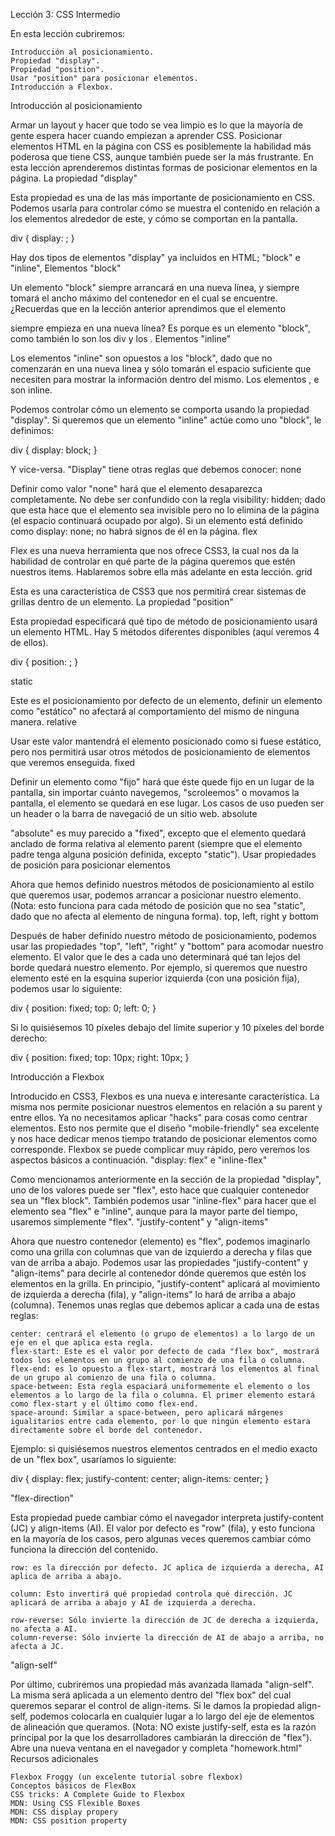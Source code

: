 Lección 3: CSS Intermedio

En esta lección cubriremos:

    Introducción al posicionamiento.
    Propiedad "display".
    Propiedad "position".
    Usar "position" para posicionar elementos.
    Introducción a Flexbox.

Introducción al posicionamiento

Armar un layout y hacer que todo se vea limpio es lo que la mayoría de gente espera hacer cuando empiezan a aprender CSS. Posicionar elementos HTML en la página con CSS es posiblemente la habilidad más poderosa que tiene CSS, aunque también puede ser la más frustrante. En esta lección aprenderemos distintas formas de posicionar elementos en la página.
La propiedad "display"

Esta propiedad es una de las más importante de posicionamiento en CSS. Podemos usarla para controlar cómo se muestra el contenido en relación a los elementos alrededor de este, y cómo se comportan en la pantalla.

  div {
    display: <valor de la propiedad>;
  }

Hay dos tipos de elementos "display" ya incluidos en HTML; "block" e "inline",
Elementos "block"

Un elemento "block" siempre arrancará en una nueva línea, y siempre tomará el ancho máximo del contenedor en el cual se encuentre. ¿Recuerdas que en la lección anterior aprendimos que el elemento <p> siempre empieza en una nueva línea? Es porque es un elemento "block", como también lo son los div y los <h1-6>.
Elementos "inline"

Los elementos "inline" son opuestos a los "block", dado que no comenzarán en una nueva linea y sólo tomarán el espacio suficiente que necesiten para mostrar la información dentro del mismo. Los elementos <span>, <a> e <img> son inline.

Podemos controlar cómo un elemento se comporta usando la propiedad "display". Si queremos que un elemento "inline" actúe como uno "block", le definimos:

  div {
    display: block;
  }

Y vice-versa.
"Display" tiene otras reglas que debemos conocer:
none

Definir como valor "none" hará que el elemento desaparezca completamente. No debe ser confundido con la regla visibility: hidden; dado que esta hace que el elemento sea invisible pero no lo elimina de la página (el espacio continuará ocupado por algo). Si un elemento está definido como display: none; no habrá signos de él en la página.
flex

Flex es una nueva herramienta que nos ofrece CSS3, la cual nos da la habilidad de controlar en qué parte de la página queremos que estén nuestros items. Hablaremos sobre ella más adelante en esta lección.
grid

Esta es una característica de CSS3 que nos permitirá crear sistemas de grillas dentro de un elemento.
La propiedad "position"

Esta propiedad especificará qué tipo de método de posicionamiento usará un elemento HTML. Hay 5 métodos diferentes disponibles (aquí veremos 4 de ellos).

  div {
    position: <valor de la propiedad>;
  }

static

Este es el posicionamiento por defecto de un elemento, definir un elemento como "estático" no afectará al comportamiento del mismo de ninguna manera.
relative

Usar este valor mantendrá el elemento posicionado como si fuese estático, pero nos permitirá usar otros métodos de posicionamiento de elementos que veremos enseguida.
fixed

Definir un elemento como "fijo" hará que éste quede fijo en un lugar de la pantalla, sin importar cuánto navegemos, "scroleemos" o movamos la pantalla, el elemento se quedará en ese lugar. Los casos de uso pueden ser un header o la barra de navegació de un sitio web.
absolute

"absolute" es muy parecido a "fixed", excepto que el elemento quedará anclado de forma relativa al elemento parent (siempre que el elemento padre tenga alguna posición definida, excepto "static").
Usar propiedades de posición para posicionar elementos

Ahora que hemos definido nuestros métodos de posicionamiento al estilo que queremos usar, podemos arrancar a posicionar nuestro elemento. (Nota: esto funciona para cada método de posición que no sea "static", dado que no afecta al elemento de ninguna forma).
top, left, right y bottom

Después de haber definido nuestro método de posicionamiento, podemos usar las propiedades "top", "left", "right" y "bottom" para acomodar nuestro elemento. El valor que le des a cada uno determinará qué tan lejos del borde quedará nuestro elemento. Por ejemplo, si queremos que nuestro elemento esté en la esquina superior izquierda (con una posición fija), podemos usar lo siguiente:

  div {
    position: fixed;
    top: 0;
    left: 0;
  }

Si lo quisiésemos 10 píxeles debajo del límite superior y 10 píxeles del borde derecho:

  div {
    position: fixed;
    top: 10px;
    right: 10px;
  }

Introducción a Flexbox

Introducido en CSS3, Flexbos es una nueva e interesante característica. La misma nos permite posicionar nuestros elementos en relación a su parent y entre ellos. Ya no necesitamos aplicar "hacks" para cosas como centrar elementos. Esto nos permite que el diseño "mobile-friendly" sea excelente y nos hace dedicar menos tiempo tratando de posicionar elementos como corresponde. Flexbox se puede complicar muy rápido, pero veremos los aspectos básicos a continuación.
"display: flex" e "inline-flex"

Como mencionamos anteriormente en la sección de la propiedad "display", uno de los valores puede ser "flex", esto hace que cualquier contenedor sea un "flex block". También podemos usar "inline-flex" para hacer que el elemento sea "flex" e "inline", aunque para la mayor parte del tiempo, usaremos simplemente "flex".
"justify-content" y "align-items"

Ahora que nuestro contenedor (elemento) es "flex", podemos imaginarlo como una grilla con columnas que van de izquierdo a derecha y filas que van de arriba a abajo. Podemos usar las propiedades "justify-content" y "align-items" para decirle al contenedor dónde queremos que estén los elementos en la grilla. En principio, "justify-content" aplicará al movimiento de izquierda a derecha (fila), y "align-items" lo hará de arriba a abajo (columna). Tenemos unas reglas que debemos aplicar a cada una de estas reglas:

    center: centrará el elemento (o grupo de elementos) a lo largo de un eje en el que aplica esta regla.
    flex-start: Este es el valor por defecto de cada "flex box", mostrará todos los elementos en un grupo al comienzo de una fila o columna.
    flex-end: es lo opuesto a flex-start, mostrará los elementos al final de un grupo al comienzo de una fila o columna.
    space-between: Esta regla espaciará uniformemente el elemento o los elementos a lo largo de la fila o columna. El primer elemento estará como flex-start y el último como flex-end.
    space-around: Similar a space-between, pero aplicará márgenes igualitarios entre cada elemento, por lo que ningún elemento estara directamente sobre el borde del contenedor.

Ejemplo: si quisiésemos nuestros elementos centrados en el medio exacto de un "flex box", usaríamos lo siguiente:

  div {
    display: flex;
    justify-content: center;
    align-items: center;
  }

"flex-direction"

Esta propiedad puede cambiar cómo el navegador interpreta justify-content (JC) y align-items (AI). El valor por defecto es "row" (fila), y esto funciona en la mayoría de los casos, pero algunas veces queremos cambiar cómo funciona la dirección del contenido.

    row: es la dirección por defecto. JC aplica de izquierda a derecha, AI aplica de arriba a abajo.

    column: Esto invertirá qué propiedad controla qué dirección. JC aplicará de arriba a abajo y AI de izquierda a derecha.

    row-reverse: Sólo invierte la dirección de JC de derecha a izquierda, no afecta a AI.
    column-reverse: Sólo invierte la dirección de AI de abajo a arriba, no afecta a JC.

"align-self"

Por último, cubriremos una propiedad más avanzada llamada "align-self". La misma será aplicada a un elemento dentro del "flex box" del cual queremos separar el control de align-items. Si le damos la propiedad align-self, podemos colocarla en cualquier lugar a lo largo del eje de elementos de alineación que queramos. (Nota: NO existe justify-self, esta es la razón principal por la que los desarrolladores cambiarán la dirección de "flex").
Abre una nueva ventana en el navegador y completa "homework.html"
Recursos adicionales

    Flexbox Froggy (un excelente tutorial sobre flexbox)
    Conceptos básicos de FlexBox
    CSS tricks: A Complete Guide to Flexbox
    MDN: Using CSS Flexible Boxes
    MDN: CSS display propery
    MDN: CSS position property
